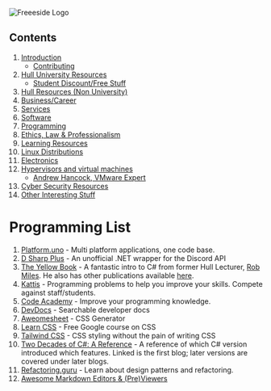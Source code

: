 ![Freeeside Logo](https://camo.githubusercontent.com/8824210474b9586405f0b11e210ea266599c9f83/68747470733a2f2f63646e2e7261776769742e636f6d2f467265657369646548756c6c2f4c6f676f732f6d61737465722f66726565736964655f7371756172655f706174682e737667 "Freeside Logo")

## Contents
1. [Introduction](README.md#introduction)
   - [Contributing](README.md#contributing)
4. [Hull University Resources](README.md#hulluniversity)
   - [Student Discount/Free Stuff](README.md#freestuff)
5. [Hull Resources (Non University)](README.md#hull)
6. [Business/Career](README.md#business)
7. [Services](README.md#services)
8. [Software](README.md#software)
9. [Programming](Programming.md)
10. [Ethics, Law & Professionalism](Ethics_Law_Professionalism.md)
11. [Learning Resources](README.md#education)
12. [Linux Distributions](README.md#linux)
13. [Electronics](Electronics.md)
14. [Hypervisors and virtual machines](Virtualisation.md#virtualisation)
       - [Andrew Hancock, VMware Expert](Virtualisation.md#andrewhancock)
15. [Cyber Security Resources](CyberSecurity.md)
16. [Other Interesting Stuff](README.md#misc)
# Programming List

1. [Platform.uno](https://platform.uno) - Multi platform applications, one code base.
2. [D Sharp Plus](https://github.com/DSharpPlus/DSharpPlus) - An unofficial .NET wrapper for the Discord API
3. [The Yellow Book](https://www.robmiles.com/s/CSharp-Book-2019-Refresh.pdf) - A fantastic intro to C# from former Hull Lecturer, [Rob Miles](robmiles.com). He also has other publications available [here](https://www.amazon.co.uk/s?i=stripbooks&rh=p_27:Rob%20Miles&s=relevancerank&text=Rob%20Miles&ref=dp_byline_sr_book_1).
4. [Kattis](https://open.kattis.com/) - Programming problems to help you improve your skills. Compete against staff/students.
5. [Code Academy](https://www.codecademy.com/) - Improve your programming knowledge.
6. [DevDocs](https://devdocs.io/) - Searchable developer docs
7. [Aweomesheet](https://zombiefox.github.io/awesomeSheet/) - CSS Generator
8. [Learn CSS](https://web.dev/learn/css/) - Free Google course on CSS
9. [Tailwind CSS](https://tailwindcss.com/) - CSS styling without the pain of writing CSS
10. [Two Decades of C#: A Reference](https://benbowen.blog/post/two_decades_of_csharp_i/) - A reference of which C# version introduced which features. Linked is the first blog; later versions are covered under later blogs.
11. [Refactoring.guru](https://refactoring.guru/) - Learn about design patterns and refactoring.
12. [Awesome Markdown Editors & (Pre)Viewers](https://github.com/mundimark/awesome-markdown-editors)